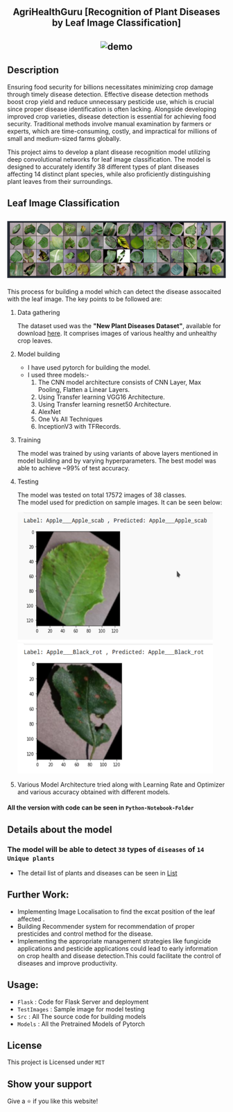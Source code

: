 <div align="center">

## AgriHealthGuru [Recognition of Plant Diseases by Leaf Image Classification]

## <img src="./Assets/web.gif" alt="demo"/>

 </div>

## Description

Ensuring food security for billions necessitates minimizing crop damage through timely disease detection. Effective disease detection methods boost crop yield and reduce unnecessary pesticide use, which is crucial since proper disease identification is often lacking. Alongside developing improved crop varieties, disease detection is essential for achieving food security. Traditional methods involve manual examination by farmers or experts, which are time-consuming, costly, and impractical for millions of small and medium-sized farms globally.

This project aims to develop a plant disease recognition model utilizing deep convolutional networks for leaf image classification. The model is designed to accurately identify 38 different types of plant diseases affecting 14 distinct plant species, while also proficiently distinguishing plant leaves from their surroundings.

## Leaf Image Classification

## <img src="./Assets/batch.png" alt="batch of image"/>

This process for building a model which can detect the disease assocaited with the leaf image. The key points to be followed are:

1. Data gathering

   The dataset used was the **"New Plant Diseases Dataset"**, available for download [here](https://www.kaggle.com/vipoooool/new-plant-diseases-dataset). It comprises images of various healthy and unhealthy crop leaves.

2. Model building

   - I have used pytorch for building the model.
   - I used three models:-
     1. The CNN model architecture consists of CNN Layer, Max Pooling, Flatten a Linear Layers.
     2. Using Transfer learning VGG16 Architecture.
     3. Using Transfer learning resnet50 Architecture.
     4. AlexNet
     5. One Vs All Techniques
     6. InceptionV3 with TFRecords.

3. Training

   The model was trained by using variants of above layers mentioned in model building and by varying hyperparameters. The best model was able to achieve ~99% of test accuracy.

4. Testing

   The model was tested on total 17572 images of 38 classes.<br/>
   The model used for prediction on sample images. It can be seen below:
   <!-- <img src="" alt="index1" height="300px"/> -->
   <div>
   <img src="./Assets/out1.png" alt="index2" height="300px" width="450"/>
   <img src="./Assets/out2.png" alt="index3" height="300px"  width="450"/>
   </div>

5. Various Model Architecture tried along with Learning Rate and Optimizer and various accuracy obtained with different models.



#### All the version with code can be seen in `Python-Notebook-Folder` 

## Details about the model

### The model will be able to detect `38` types of `diseases` of `14 Unique plants`

- The detail list of plants and diseases can be seen in [List](Src)

## Further Work:

- Implementing Image Localisation to find the excat position of the leaf affected .
- Building Recommender system for recommendation of proper presticides and control method for the disease.
- Implementing the appropriate management strategies like fungicide applications and pesticide applications could lead to early
  information on crop health and disease detection.This could facilitate the control of diseases and improve productivity.

## Usage:

- `Flask` : Code for Flask Server and deployment
- `TestImages` : Sample image for model testing
- `Src` : All The source code for building models
- `Models` : All the Pretrained Models of Pytorch

## License

This project is Licensed under `MIT`

## Show your support

Give a ⭐ if you like this website!
